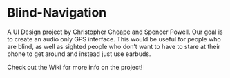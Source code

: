 # Blind-Navigation

A UI Design project by Christopher Cheape and Spencer Powell. Our goal is to create an audio only GPS interface. This would be useful for people who are blind, as well as sighted people who don’t want to have to stare at their phone to get around and instead just use earbuds. 

Check out the Wiki for more info on the project!
